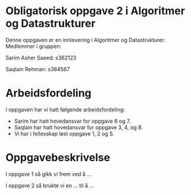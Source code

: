 # Obligatorisk oppgave 2 i Algoritmer og Datastrukturer

Denne oppgaven er en innlevering i Algoritmer og Datastrukturer. Medlemmer i gruppen:

Sarim Asher Saeed: s362123

Saqlain Rehman: s364567

# Arbeidsfordeling

I oppgaven har vi hatt følgende arbeidsfordeling:
* Sarim har hatt hovedansvar for oppgave 6 og 7. 
* Saqlain har hatt hovedansvar for oppgave 3, 4, og 8.
* Vi har i fellesskap løst oppgave 1, 2 og 5. 

# Oppgavebeskrivelse

I oppgave 1 så gikk vi frem ved å ...

I oppgave 2 så brukte vi en ... til å ...


